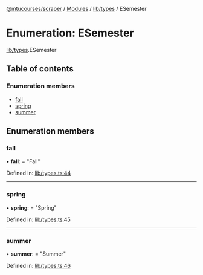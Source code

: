 [@mtucourses/scraper](../../README.md) / [Modules](../../modules.md) / [lib/types](../../modules/lib_types.md) / ESemester

# Enumeration: ESemester

[lib/types](../../modules/lib_types.md).ESemester

## Table of contents

### Enumeration members

- [fall](types.esemester.md#fall)
- [spring](types.esemester.md#spring)
- [summer](types.esemester.md#summer)

## Enumeration members

### fall

• **fall**: = "Fall"

Defined in: [lib/types.ts:44](https://github.com/Michigan-Tech-Courses/scrapper/blob/bd747d5/src/lib/types.ts#L44)

___

### spring

• **spring**: = "Spring"

Defined in: [lib/types.ts:45](https://github.com/Michigan-Tech-Courses/scrapper/blob/bd747d5/src/lib/types.ts#L45)

___

### summer

• **summer**: = "Summer"

Defined in: [lib/types.ts:46](https://github.com/Michigan-Tech-Courses/scrapper/blob/bd747d5/src/lib/types.ts#L46)
